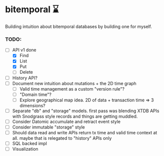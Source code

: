 # bitemporal ⌛

Building intuition about bitemporal databases by building one for myself.

### TODO:
- [ ] API v1 done
    - [x] Find
    - [x] List
    - [x] Put
    - [ ] Delete
- [ ] History API?
- [ ] Document new intuition about mutations + the 2D time graph
    - [ ] Valid time management as a custom "version rule"?
    - [ ] "Domain time"?
    - [ ] Explore geographical map idea. 2D of data + transaction time => 3 dimensions?
- [ ] Separate "db" and "storage" models. first pass was blending XTDB APIs with Snodgrass style records and things are getting muddled.
- [ ] Consider Datomic accumulate and retract event style
- [ ] Consider immutable "storage" style
- [ ] Should data read and write APIs return tx time and valid time context at all. maybe that is relegated to "history" APIs only
- [ ] SQL backed impl
- [ ] Visualization
